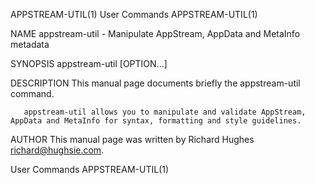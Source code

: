 APPSTREAM-UTIL(1)                                                                               User Commands                                                                               APPSTREAM-UTIL(1)



NAME
       appstream-util - Manipulate AppStream, AppData and MetaInfo metadata

SYNOPSIS
       appstream-util [OPTION...]

DESCRIPTION
       This manual page documents briefly the appstream-util command.

       appstream-util allows you to manipulate and validate AppStream, AppData and MetaInfo for syntax, formatting and style guidelines.

AUTHOR
       This manual page was written by Richard Hughes <richard@hughsie.com>.



User Commands                                                                                                                                                                               APPSTREAM-UTIL(1)
